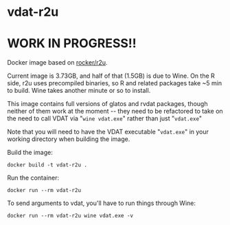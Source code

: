 # vdat-r2u

# WORK IN PROGRESS!!

Docker image based on [rocker/r2u](https://github.com/rocker-org/r2u).

Current image is 3.73GB, and half of that (1.5GB) is due to Wine. On the R side, r2u uses precompiled binaries, so R and related packages take ~5 min to build. Wine takes another minute or so to install.

This image contains full versions of glatos and rvdat packages, though neither of them work at the moment -- they need to be refactored to take on the need to call VDAT via "`wine vdat.exe`" rather than just "`vdat.exe`"

Note that you will need to have the VDAT executable "`vdat.exe`" in your working directory when building the image.

Build the image:
```
docker build -t vdat-r2u .
```

Run the container:
```
docker run --rm vdat-r2u
```

To send arguments to vdat, you'll have to run things through Wine:
```
docker run --rm vdat-r2u wine vdat.exe -v
```

